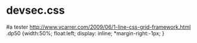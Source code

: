 # devsec.css


#a tester
http://www.vcarrer.com/2009/06/1-line-css-grid-framework.html
.dp50 {width:50%;  float:left;  display: inline;  *margin-right:-1px; }


